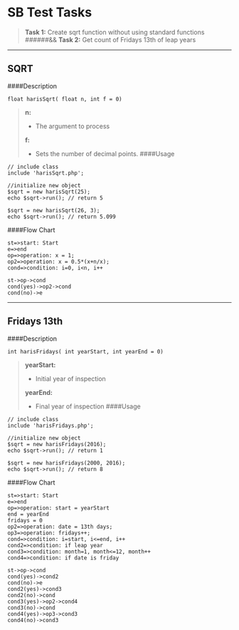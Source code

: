 ﻿SB Test Tasks
===================


> **Task 1:** Create sqrt function without using standard functions
######&&
> **Task 2:** Get count of Fridays 13th of leap years

----------


SQRT
-------------

####Description

```
float harisSqrt( float n, int f = 0)
```
> **n:** 
> - The argument to process
> 
>  **f:** 
>  - Sets the number of decimal points.
####Usage
```
// include class
include 'harisSqrt.php';

//initialize new object
$sqrt = new harisSqrt(25);
echo $sqrt->run(); // return 5

$sqrt = new harisSqrt(26, 3);
echo $sqrt->run(); // return 5.099
```

####Flow Chart
```flow
st=>start: Start
e=>end
op=>operation: x = 1;
op2=>operation: x = 0.5*(x+n/x);
cond=>condition: i=0, i<n, i++

st->op->cond
cond(yes)->op2->cond
cond(no)->e

```

----------
Fridays 13th
-------------

####Description

```
int harisFridays( int yearStart, int yearEnd = 0)
```
> **yearStart:** 
> - Initial year of inspection
> 
>  **yearEnd:** 
>  - Final year of inspection
####Usage
```
// include class
include 'harisFridays.php';

//initialize new object
$sqrt = new harisFridays(2016);
echo $sqrt->run(); // return 1

$sqrt = new harisFridays(2000, 2016);
echo $sqrt->run(); // return 8
```

####Flow Chart
```flow
st=>start: Start
e=>end
op=>operation: start = yearStart
end = yearEnd
fridays = 0
op2=>operation: date = 13th days;
op3=>operation: fridays++;
cond=>condition: i=start, i<=end, i++
cond2=>condition: if leap year
cond3=>condition: month=1, month<=12, month++
cond4=>condition: if date is friday

st->op->cond
cond(yes)->cond2
cond(no)->e
cond2(yes)->cond3
cond2(no)->cond
cond3(yes)->op2->cond4
cond3(no)->cond
cond4(yes)->op3->cond3
cond4(no)->cond3
```